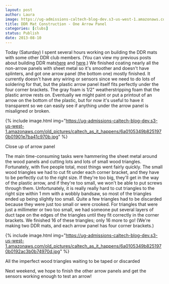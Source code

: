 ```yaml
---
layout: post
author: Laura
image: https://ug-admissions-caltech-blog-dev.s3-us-west-1.amazonaws.com/old_pictures/caltech_as_it_happens/6a0105349b8251970b01910471c484970c.jpg
title: DDR Mat Construction - One Arrow Panel
categories: [clubs]
status: Publish
date: 2013-08-10
---
```


Today (Saturday) I spent several hours working on building the DDR mats with some other DDR club members. (You can view my previous posts about building DDR mats<a href="https://caltech.typepad.com/caltech_as_it_happens/2013/07/ddr-mat-construction-and-stockrooms.html" target="_blank">here</a> and <a href="https://caltech.typepad.com/caltech_as_it_happens/2013/07/ddr-mat-sensor-testing.html" target="_blank">here</a>.) We finished coating nearly all the non-arrow panels with sheet metal so it's smoother and doesn't have splinters, and got one arrow panel (the bottom one) mostly finished. It currently doesn't have any wiring or sensors since we need to do lots of soldering for that, but the plastic arrow panel itself fits perfectly under the four corner brackets. The gray foam is 1/2" weatherstripping foam that the plastic arrow rests on. Eventually we might paint or put a printout of an arrow on the bottom of the plastic, but for now it's useful to have it transparent so we can easily see if anything under the arrow panel is misaligned or broken.


{% include image.html img="https://ug-admissions-caltech-blog-dev.s3-us-west-1.amazonaws.com/old_pictures/caltech_as_it_happens/6a0105349b8251970b01901e7ba41c970b.jpg" %}<div class="photo-caption caption-xid-6a0105349b8251970b01901e7ba41c970b" id="caption-xid-6a0105349b8251970b01901e7ba41c970b">Close up of arrow panel

The main time-consuming tasks were hammering the sheet metal around the wood panels and cutting lots and lots of small wood triangles. Fortunately, with five people total, most things went fairly quickly. The small wood triangles we had to cut fit under each corner bracket, and they have to be perfectly cut to the right size. If they're too big, they'll get in the way of the plastic arrow, and if they're too small, we won't be able to put screws through them. Unfortunately, it is really really hard to cut triangles to the right size within 1 mm with a wobbly bandsaw, so most of the triangles ended up being slightly too small. Quite a few triangles had to be discarded because they were just too small or were crooked. For triangles that were just a millimeter or two too small, we had someone put several layers of duct tape on the edges of the triangles until they fit correctly in the corner brackets. We finished 16 of these triangles; only 16 more to go! (We're making two DDR mats, and each arrow panel has four corner brackets.)


{% include image.html img="https://ug-admissions-caltech-blog-dev.s3-us-west-1.amazonaws.com/old_pictures/caltech_as_it_happens/6a0105349b8251970b0192ac3b0b74970d.jpg" %}<div class="photo-caption caption-xid-6a0105349b8251970b0192ac3b0b74970d" id="caption-xid-6a0105349b8251970b0192ac3b0b74970d">All the imperfect wood triangles waiting to be taped or discarded

Next weekend, we hope to finish the other arrow panels and get the sensors working enough to test an arrow!
